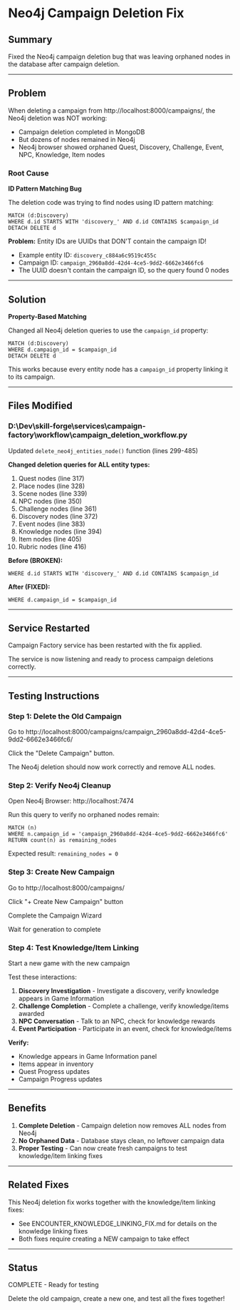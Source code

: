 # Neo4j Campaign Deletion Fix

## Summary

Fixed the Neo4j campaign deletion bug that was leaving orphaned nodes in the database after campaign deletion.

---

## Problem

When deleting a campaign from http://localhost:8000/campaigns/, the Neo4j deletion was NOT working:
- Campaign deletion completed in MongoDB
- But dozens of nodes remained in Neo4j
- Neo4j browser showed orphaned Quest, Discovery, Challenge, Event, NPC, Knowledge, Item nodes

### Root Cause

**ID Pattern Matching Bug**

The deletion code was trying to find nodes using ID pattern matching:
```cypher
MATCH (d:Discovery)
WHERE d.id STARTS WITH 'discovery_' AND d.id CONTAINS $campaign_id
DETACH DELETE d
```

**Problem:** Entity IDs are UUIDs that DON'T contain the campaign ID!
- Example entity ID: `discovery_c884a6c9519c455c`
- Campaign ID: `campaign_2960a8dd-42d4-4ce5-9dd2-6662e3466fc6`
- The UUID doesn't contain the campaign ID, so the query found 0 nodes

---

## Solution

**Property-Based Matching**

Changed all Neo4j deletion queries to use the `campaign_id` property:
```cypher
MATCH (d:Discovery)
WHERE d.campaign_id = $campaign_id
DETACH DELETE d
```

This works because every entity node has a `campaign_id` property linking it to its campaign.

---

## Files Modified

### D:\Dev\skill-forge\services\campaign-factory\workflow\campaign_deletion_workflow.py

Updated `delete_neo4j_entities_node()` function (lines 299-485)

**Changed deletion queries for ALL entity types:**
1. Quest nodes (line 317)
2. Place nodes (line 328)
3. Scene nodes (line 339)
4. NPC nodes (line 350)
5. Challenge nodes (line 361)
6. Discovery nodes (line 372)
7. Event nodes (line 383)
8. Knowledge nodes (line 394)
9. Item nodes (line 405)
10. Rubric nodes (line 416)

**Before (BROKEN):**
```cypher
WHERE d.id STARTS WITH 'discovery_' AND d.id CONTAINS $campaign_id
```

**After (FIXED):**
```cypher
WHERE d.campaign_id = $campaign_id
```

---

## Service Restarted

Campaign Factory service has been restarted with the fix applied.

The service is now listening and ready to process campaign deletions correctly.

---

## Testing Instructions

### Step 1: Delete the Old Campaign

Go to http://localhost:8000/campaigns/campaign_2960a8dd-42d4-4ce5-9dd2-6662e3466fc6/

Click the "Delete Campaign" button.

The Neo4j deletion should now work correctly and remove ALL nodes.

### Step 2: Verify Neo4j Cleanup

Open Neo4j Browser: http://localhost:7474

Run this query to verify no orphaned nodes remain:
```cypher
MATCH (n)
WHERE n.campaign_id = 'campaign_2960a8dd-42d4-4ce5-9dd2-6662e3466fc6'
RETURN count(n) as remaining_nodes
```

Expected result: `remaining_nodes = 0`

### Step 3: Create New Campaign

Go to http://localhost:8000/campaigns/

Click "+ Create New Campaign" button

Complete the Campaign Wizard

Wait for generation to complete

### Step 4: Test Knowledge/Item Linking

Start a new game with the new campaign

Test these interactions:
1. **Discovery Investigation** - Investigate a discovery, verify knowledge appears in Game Information
2. **Challenge Completion** - Complete a challenge, verify knowledge/items awarded
3. **NPC Conversation** - Talk to an NPC, check for knowledge rewards
4. **Event Participation** - Participate in an event, check for knowledge/items

**Verify:**
- Knowledge appears in Game Information panel
- Items appear in inventory
- Quest Progress updates
- Campaign Progress updates

---

## Benefits

1. **Complete Deletion** - Campaign deletion now removes ALL nodes from Neo4j
2. **No Orphaned Data** - Database stays clean, no leftover campaign data
3. **Proper Testing** - Can now create fresh campaigns to test knowledge/item linking fixes

---

## Related Fixes

This Neo4j deletion fix works together with the knowledge/item linking fixes:
- See ENCOUNTER_KNOWLEDGE_LINKING_FIX.md for details on the knowledge linking fixes
- Both fixes require creating a NEW campaign to take effect

---

## Status

COMPLETE - Ready for testing

Delete the old campaign, create a new one, and test all the fixes together!
